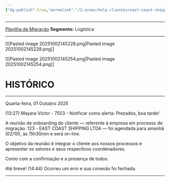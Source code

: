 ```yaml
---
{"dg-publish":true,"permalink":"/2-areas/help-clientes/east-coast-shippings-ltda/","dgPassFrontmatter":true,"created":"2025-10-02T09:17:58.596-03:00","updated":"2025-10-02T14:54:22.231-03:00"}
---
```


----
[Planilha de Migração](https://docs.google.com/spreadsheets/d/1F1Tj9Nz1UIJHTJXXG03KC2QSjSHE4ylkzQN97KOGLc8/edit?gid=1978312704#gid=1978312704)
**Segmento:** Logística

____
![[Pasted image 20251002145228.png\|Pasted image 20251002145228.png]]

![[Pasted image 20251002145254.png\|Pasted image 20251002145254.png]]




# HISTÓRICO
____


Quarta-feira, 01 Outubro 2025
 
(13:27) Mayara Víctor - 7553 - Notificar como alerta: Prezados, boa tarde!

A reunião de onboarding do cliente — referente à empresa em processo de migração: 123 - EAST COAST SHIPPING LTDA — foi agendada para amanhã (02/10), às 15h30min e será on-line. 

O objetivo da reunião é integrar o cliente aos nossos processos e apresentar os setores e seus respectivos coordenadores.

Conto com a confirmação e a presença de todos.

Até breve!
(14:44) Ocorreu um erro e sua conexão foi fechada.

____